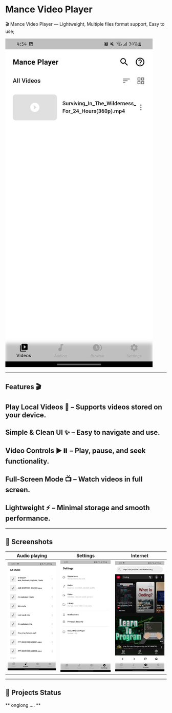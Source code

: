 # Mance Video Player

🎬 Mance Video Player — Lightweight, Multiple files format support, Easy to use;

![Videos](assets/screenshots/image3.jpg)

---

  ## Features 🎬

   ## Play Local Videos 📁 – Supports videos stored on your device.

   ## Simple & Clean UI ✨ – Easy to navigate and use.

   ## Video Controls ▶️⏸️ – Play, pause, and seek functionality.

   ## Full-Screen Mode 📺 – Watch videos in full screen.

   ## Lightweight ⚡ – Minimal storage and smooth performance.

---

## 📸 Screenshots

| Audio playing | Settings| Internet |
|-------------|------------|-----------------|
| ![Audios](assets/screenshots/image1.jpg) | ![Settings](assets/screenshots/image2.jpg) | ![Browsing](assets/screenshots/image4.jpg) |

---

## 🚀 Projects Status 

 ** ongiong .... ** 
